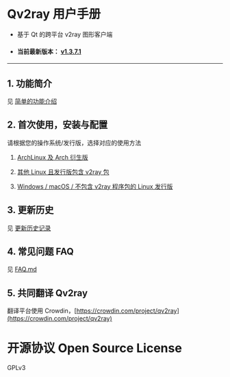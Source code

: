 # Qv2ray 用户手册

- 基于 Qt 的跨平台 v2ray 图形客户端

- #### 当前最新版本： [v1.3.7.1](./ReleaseNotes/1.3/v1.3.7.1.md)

--------

## 1. 功能简介

见 [简单的功能介绍](./Features.md)

## 2. 首次使用，安装与配置

请根据您的操作系统/发行版，选择对应的使用方法

1. [ArchLinux 及 Arch 衍生版 ](./FirstTime/Arch.md)

2. [其他 Linux 且发行版包含 v2ray 包](./FirstTime/General-Linux.md)
   
3. [Windows / macOS / 不包含 v2ray 程序包的 Linux 发行版 ](./FirstTime/Windows-macOS.md)


## 3. 更新历史

见 [更新历史记录](./History.md)

## 4. 常见问题 FAQ

见 [FAQ.md](./FAQ.md)

## 5. 共同翻译 Qv2ray

翻译平台使用 Crowdin，[https://crowdin.com/project/qv2ray](https://crowdin.com/project/qv2ray)

# 开源协议 Open Source License

GPLv3

